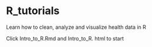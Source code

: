 # R_tutorials
Learn how to clean, analyze and visualize health data in R 

Click Intro_to_R.Rmd and Intro_to_R. html to start
